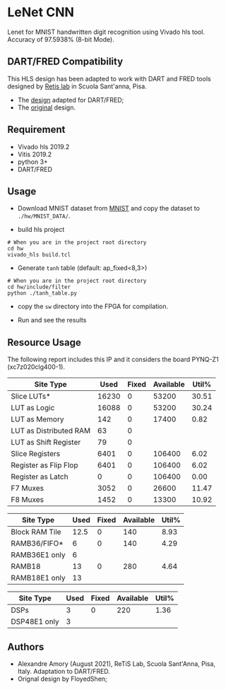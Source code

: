 # LeNet CNN

Lenet for MNIST handwritten digit recognition using Vivado hls tool. Accuracy of 97.5938% (8-bit Mode).

## DART/FRED Compatibility

This HLS design has been adapted to work with DART and FRED tools designed by [Retis lab](retis.sssup.it/) in Scuola Sant'anna, Pisa. 

* The [design](https://github.com/amamory-ml/mnist_hls) adapted for DART/FRED;
* The [original](https://github.com/FloyedShen/mnist_hls) design.

## Requirement
* Vivado hls 2019.2
* Vitis 2019.2
* python 3+
* DART/FRED

## Usage
* Download MNIST dataset from [MNIST](http://yann.lecun.com/exdb/mnist/) and copy the dataset to `./hw/MNIST_DATA/`.

* build hls project
```
# When you are in the project root directory
cd hw
vivado_hls build.tcl
```

* Generate `tanh` table (default: ap_fixed<8,3>)
```
# When you are in the project root directory
cd hw/include/filter
python ./tanh_table.py
```

* copy the `sw` directory into the FPGA for compilation.

* Run and see the results

## Resource Usage

The following report includes this IP and it considers the board PYNQ-Z1 (xc7z020clg400-1).

|          Site Type         |  Used | Fixed | Available | Util% |
|----------------------------|-------|-------|-----------|-------|
| Slice LUTs*                | 16230 |     0 |     53200 | 30.51 |
|   LUT as Logic             | 16088 |     0 |     53200 | 30.24 |
|   LUT as Memory            |   142 |     0 |     17400 |  0.82 |
|     LUT as Distributed RAM |    63 |     0 |           |       |
|     LUT as Shift Register  |    79 |     0 |           |       |
| Slice Registers            |  6401 |     0 |    106400 |  6.02 |
|   Register as Flip Flop    |  6401 |     0 |    106400 |  6.02 |
|   Register as Latch        |     0 |     0 |    106400 |  0.00 |
| F7 Muxes                   |  3052 |     0 |     26600 | 11.47 |
| F8 Muxes                   |  1452 |     0 |     13300 | 10.92 |


|     Site Type     | Used | Fixed | Available | Util% |
|-------------------|------|-------|-----------|-------|
| Block RAM Tile    | 12.5 |     0 |       140 |  8.93 |
|   RAMB36/FIFO*    |    6 |     0 |       140 |  4.29 |
|     RAMB36E1 only |    6 |       |           |       |
|   RAMB18          |   13 |     0 |       280 |  4.64 |
|     RAMB18E1 only |   13 |       |           |       |


|    Site Type   | Used | Fixed | Available | Util% |
|----------------|------|-------|-----------|-------|
| DSPs           |    3 |     0 |       220 |  1.36 |
|   DSP48E1 only |    3 |       |           |       |

## Authors

* Alexandre Amory (August 2021), ReTiS Lab, Scuola Sant'Anna, Pisa, Italy. Adaptation to DART/FRED.
* Orignal design by FloyedShen;

